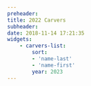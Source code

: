 ```yaml
---
preheader: 
title: 2022 Carvers
subheader: 
date: 2018-11-14 17:21:35
widgets:
    - carvers-list:
        sort: 
        - 'name-last'
        - 'name-first'
        year: 2023
---
```

